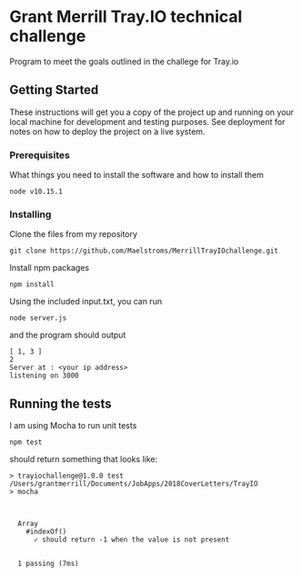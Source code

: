 # Grant Merrill Tray.IO technical challenge

Program to meet the goals outlined in the challege for Tray.io

## Getting Started

These instructions will get you a copy of the project up and running on your local machine for development and testing purposes. See deployment for notes on how to deploy the project on a live system.

### Prerequisites

What things you need to install the software and how to install them

```
node v10.15.1
```

### Installing

Clone the files from my repository

```
git clone https://github.com/Maelstroms/MerrillTrayIOchallenge.git
```

Install npm packages

```
npm install
```

Using the included input.txt, you can run

```
node server.js
```

and the program should output

```
[ 1, 3 ]
2
Server at : <your ip address>
listening on 3000
```

## Running the tests


I am using Mocha to run unit tests

```
npm test
```

should return something that looks like:

```
> trayiochallenge@1.0.0 test /Users/grantmerrill/Documents/JobApps/2018CoverLetters/TrayIO
> mocha



  Array
    #indexOf()
      ✓ should return -1 when the value is not present


  1 passing (7ms)


```



